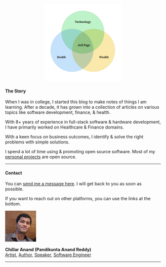 <!--
.. title: Improving Health & Wealth with Technology
.. slug: about
.. date: 2022-05-14 11:16:41 UTC+05:30
.. tags: home
.. category: meta
.. link:
.. description: AvilPage - Improving Health & Wealth with Technology
.. type: text
-->

<p align="center">
<img height="250px" src="/images/avil-page.png">
</p>


#### The Story

When I was in college, I started this blog to make notes of things I am learning. After a decade, it has grown into a collection of articles on various topics like software development, finance, & health.


With 8+ years of experience in full-stack software & hardware development, I have primarily worked on Healthcare & Finance domains.

With a keen focus on business outcomes, I identify & solve the right problems with simple solutions. 

I spend a lot of time using & promoting open source software. Most of my [personal projects](/projects.html) are open
source.

<hr>

#### Contact

You can [send me a message here](https://forms.gle/Hre4z4aLqJA5zYWe6). I will get back to you as soon as possible.

If you want to reach out on other platforms, you can use the links at the bottom.


<div class="full-article-footer">
<div class="article-footer">

<div class="avatar-module">
    <img class="avatar" height="100px" src="/images/chillaranand.jpg">
</div>

<p class="avatar-module">
    <b>Chillar Anand (Pandikunta Anand Reddy)</b>
    <br>
    <a href="rubik-cube-mosaics.html">Artist</a>,
    <a href="books.html">Author</a>, 
    <a href="talks.html">Speaker</a>, 
    <a href="projects.html">Software Engineer</a>
</p>

</div>
</div>

<hr>
